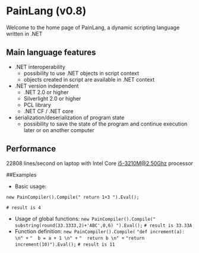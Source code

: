 # PainLang (v0.8)
Welcome to the home page of PainLang, a dynamic scripting language written in .NET

## Main language features
 + .NET interoperability
   + possibility to use .NET objects in script context
   + objects created in script are available in .NET context
 + .NET version independent
   + .NET 2.0 or higher
   + Silverlight 2.0 or higher
   + PCL library
   + .NET CF / .NET core
 + serialization/deserialization of program state
   + possibility to save the state of the program and continue execution later or on another computer

## Performance
 22808 lines/second on laptop with Intel Core i5-3210M@2.50Ghz processor 

##Examples

 + Basic usage:
 
`new PainCompiler().Compile(" return 1+3 ").Eval();`

`# result is 4`
 + Usage of global functions:
`new PainCompiler().Compile(" substring(round(33.3333,2)+'ABC',0,6) ").Eval();`
`# result is 33.33A`
 + Function definition:
`new PainCompiler().Compile(`
`"def increment(a): \n" +`
`"  b = a + 1 \n" +`
`"  return b \n" +`
`"return increment(10)").Eval();`
`# result is 11`
 


